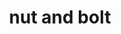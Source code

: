 ---
layout: objects
title: nut and bolt
emoji: nut_and_bolt
permalink: 🔩.html
image: assets/img/3moji/nut_and_bolt.png
---
